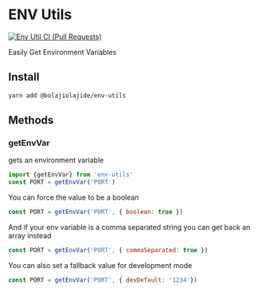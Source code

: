 # ENV Utils

[![Env Util CI (Pull Requests)](https://github.com/BolajiOlajide/env-utils/actions/workflows/ci.yml/badge.svg)](https://github.com/BolajiOlajide/env-utils/actions/workflows/ci.yml)

Easily Get Environment Variables

## Install

```sh
yarn add @bolajiolajide/env-utils
```

## Methods

### getEnvVar

gets an environment variable

```js
import {getEnvVar} from 'env-utils'
const PORT = getEnvVar('PORT')
```

You can force the value to be a boolean

```js
const PORT = getEnvVar('PORT', { boolean: true })
```

And if your env variable is a comma separated string you can get back an array instead

```js
const PORT = getEnvVar('PORT', { commaSeparated: true })
```

You can also set a fallback value for development mode

```js
const PORT = getEnvVar('PORT', { devDefault: '1234'})
```
